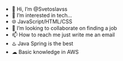 - 👋 Hi, I’m @Svetoslavss
- 👀 I’m interested in tech...
- 🌐 JavaScript/HTML/CSS
- 💞️ I’m looking to collaborate on finding a job
- 📫 How to reach me just write me an email
- ♨️ Java Spring is the best
- ☁ Basic knowledge in AWS

<!---
Svetoslavss/Svetoslavss is a ✨ special ✨ repository because its `README.md` (this file) appears on your GitHub profile.
You can click the Preview link to take a look at your changes.
---
